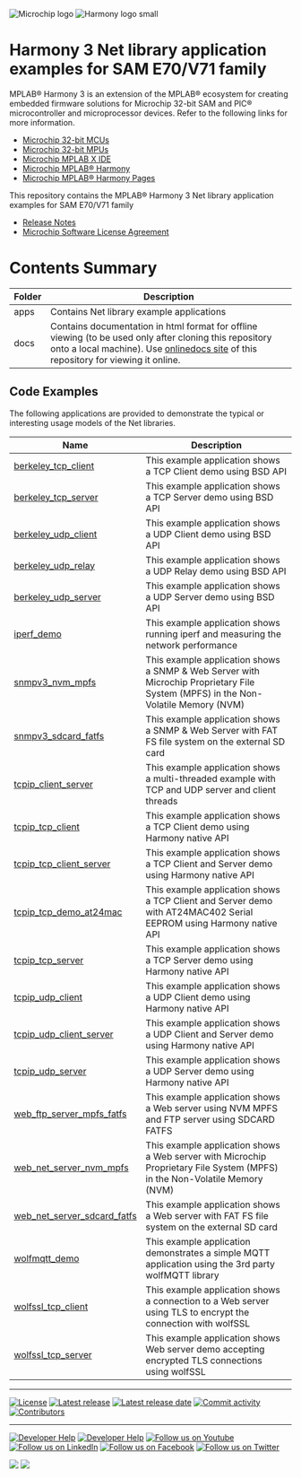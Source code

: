 ![Microchip logo](https://raw.githubusercontent.com/wiki/Microchip-MPLAB-Harmony/Microchip-MPLAB-Harmony.github.io/images/microchip_logo.png)
![Harmony logo small](https://raw.githubusercontent.com/wiki/Microchip-MPLAB-Harmony/Microchip-MPLAB-Harmony.github.io/images/microchip_mplab_harmony_logo_small.png)

# Harmony 3 Net library application examples for SAM E70/V71 family

MPLAB® Harmony 3 is an extension of the MPLAB® ecosystem for creating embedded firmware solutions for Microchip 32-bit SAM and PIC® microcontroller and microprocessor devices.  Refer to the following links for more information.

- [Microchip 32-bit MCUs](https://www.microchip.com/design-centers/32-bit)
- [Microchip 32-bit MPUs](https://www.microchip.com/design-centers/32-bit-mpus)
- [Microchip MPLAB X IDE](https://www.microchip.com/mplab/mplab-x-ide)
- [Microchip MPLAB® Harmony](https://www.microchip.com/mplab/mplab-harmony)
- [Microchip MPLAB® Harmony Pages](https://microchip-mplab-harmony.github.io/)

This repository contains the MPLAB® Harmony 3 Net library application examples for SAM E70/V71 family

- [Release Notes](./release_notes.md)
- [Microchip Software License Agreement](Microchip_SLA001.md)

# Contents Summary

| Folder     | Description                                               |
| ---        | ---                                                       |
| apps       | Contains Net library example applications        |
| docs       | Contains documentation in html format for offline viewing (to be used only after cloning this repository onto a local machine). Use [onlinedocs site](https://onlinedocs.microchip.com/g/GUID-AD96457E-5398-4FB1-BC7B-BB5287CAD8E7-en-US-1/index.html?output=oxygen) of this repository for viewing it online. |

## Code Examples

The following applications are provided to demonstrate the typical or interesting usage models of the Net libraries.

| Name | Description |
| ---- | ----------- |
| [berkeley_tcp_client](./docs/GUID-4277FB92-F576-488C-90B6-DA45473EADA7.html) | This example application shows a TCP Client demo using BSD API |
| [berkeley_tcp_server](./docs/GUID-60C87CDF-02EC-4B5E-894A-55787A225672.html) | This example application shows a TCP Server demo using BSD API |
| [berkeley_udp_client](./docs/GUID-EEF53CB2-E099-4E4B-9CB6-AF2756B180FB.html) | This example application shows a UDP Client demo using BSD API |
| [berkeley_udp_relay](./docs/GUID-C6BFC2D6-3624-446B-8362-FBF6D9B31747.html) | This example application shows a UDP Relay demo using BSD API |
| [berkeley_udp_server](./docs/GUID-0A0F6303-D515-480E-A92E-3F977D2B3874.html)  | This example application shows a UDP Server demo using BSD API |
| [iperf_demo](./docs/GUID-0BB22BA8-96A3-483B-BFB5-05880C32C220.html) | This example application shows running iperf and measuring the network performance |
| [snmpv3_nvm_mpfs](./docs/GUID-BA982D44-33D8-42B3-B3EA-2F77668ADC2A.html) | This example application shows a SNMP & Web Server with Microchip Proprietary File System (MPFS) in the Non-Volatile Memory (NVM)  |
| [snmpv3_sdcard_fatfs](./docs/GUID-2D574F52-B487-4339-8788-291189B93527.html) | This example application shows a SNMP & Web Server with FAT FS file system on the external SD card |
| [tcpip_client_server](./docs/GUID-E2811E1E-1CF2-425B-B890-CE0C370F2B82.html) | This example application shows a multi-threaded example with TCP and UDP server and client threads |
| [tcpip_tcp_client](./docs/GUID-8CA7886F-8C77-47FF-B785-DE2E9EB63938.html) | This example application shows a TCP Client demo using Harmony native API |
| [tcpip_tcp_client_server](./docs/GUID-61E9F2AD-ED2F-4645-91F4-B694307D02E6.html) | This example application shows a TCP Client and Server demo using Harmony native API |
| [tcpip_tcp_demo_at24mac](./docs/GUID-DF866D55-CAF1-4948-88F0-E03127A871AE.html) | This example application shows a TCP Client and Server demo with AT24MAC402 Serial EEPROM using Harmony native API |
| [tcpip_tcp_server](./docs/GUID-D5B98B05-A841-4C2B-B873-89154ECC504E.html)  | This example application shows a TCP Server demo using Harmony native API |
| [tcpip_udp_client](./docs/GUID-6785C3DF-EBF6-4C59-8270-5B9C1AB250FF.html) | This example application shows a UDP Client demo using Harmony native API |
| [tcpip_udp_client_server](./docs/GUID-AD9094FC-026D-4E85-99B0-1E38CC72040F.html) | This example application shows a UDP Client and Server demo using Harmony native API|
| [tcpip_udp_server](./docs/GUID-3928FD5F-E10D-4EDD-A5D7-5A61D735B362.html) | This example application shows a UDP Server demo using Harmony native API |
| [web_ftp_server_mpfs_fatfs](./docs/GUID-DB6DCC32-5BD0-48B7-BC90-234F7F5D4391.html)| This example application shows a Web server using NVM MPFS and FTP server using SDCARD FATFS|
| [web_net_server_nvm_mpfs](./docs/GUID-22D642CF-BEBC-4185-8F79-FAC726048557.html) | This example application shows a Web server with Microchip Proprietary File System (MPFS) in the Non-Volatile Memory (NVM) |
| [web_net_server_sdcard_fatfs](./docs/GUID-55333844-7DE6-4DAF-BBD6-4D89A838F7A4.html) | This example application shows a Web server with FAT FS file system on the external SD card |
| [wolfmqtt_demo](./docs/GUID-FF2EFAFD-35FD-4506-870B-1FD3945B1DC4.html) | This example application demonstrates a simple MQTT application using the 3rd party wolfMQTT library |
| [wolfssl_tcp_client](./docs/GUID-AE51F024-95BA-4BC2-9DF2-965F56C74224.html) | This example application shows a connection to a Web server using TLS to encrypt the connection with wolfSSL |
| [wolfssl_tcp_server](./docs/GUID-BB0724FA-3059-446A-A90F-D0BF11F232CB.html) | This example application shows Web server demo accepting encrypted TLS connections using wolfSSL |
____


[![License](https://img.shields.io/badge/license-Harmony%20license-orange.svg)](https://github.com/Microchip-MPLAB-Harmony/net_apps_sam_e70_v71/blob/master/Microchip_SLA001.md)
[![Latest release](https://img.shields.io/github/release/Microchip-MPLAB-Harmony/net_apps_sam_e70_v71.svg)](https://github.com/Microchip-MPLAB-Harmony/net_apps_sam_e70_v71/releases/latest)
[![Latest release date](https://img.shields.io/github/release-date/Microchip-MPLAB-Harmony/net_apps_sam_e70_v71.svg)](https://github.com/Microchip-MPLAB-Harmony/net_apps_sam_e70_v71/releases/latest)
[![Commit activity](https://img.shields.io/github/commit-activity/y/Microchip-MPLAB-Harmony/net_apps_sam_e70_v71.svg)](https://github.com/Microchip-MPLAB-Harmony/net_apps_sam_e70_v71/graphs/commit-activity)
[![Contributors](https://img.shields.io/github/contributors-anon/Microchip-MPLAB-Harmony/net_apps_sam_e70_v71.svg)]()

____

[![Developer Help](https://img.shields.io/badge/Youtube-Developer%20Help-red.svg)](https://www.youtube.com/MicrochipDeveloperHelp)
[![Developer Help](https://img.shields.io/badge/XWiki-Developer%20Help-torquiose.svg)](https://developerhelp.microchip.com/xwiki/bin/view/software-tools/harmony/)
[![Follow us on Youtube](https://img.shields.io/badge/Youtube-Follow%20us%20on%20Youtube-red.svg)](https://www.youtube.com/user/MicrochipTechnology)
[![Follow us on LinkedIn](https://img.shields.io/badge/LinkedIn-Follow%20us%20on%20LinkedIn-blue.svg)](https://www.linkedin.com/company/microchip-technology)
[![Follow us on Facebook](https://img.shields.io/badge/Facebook-Follow%20us%20on%20Facebook-blue.svg)](https://www.facebook.com/microchiptechnology/)
[![Follow us on Twitter](https://img.shields.io/twitter/follow/MicrochipTech.svg?style=social)](https://twitter.com/MicrochipTech)

[![](https://img.shields.io/github/stars/Microchip-MPLAB-Harmony/net_apps_sam_e70_v71.svg?style=social)]()
[![](https://img.shields.io/github/watchers/Microchip-MPLAB-Harmony/net_apps_sam_e70_v71.svg?style=social)]()



